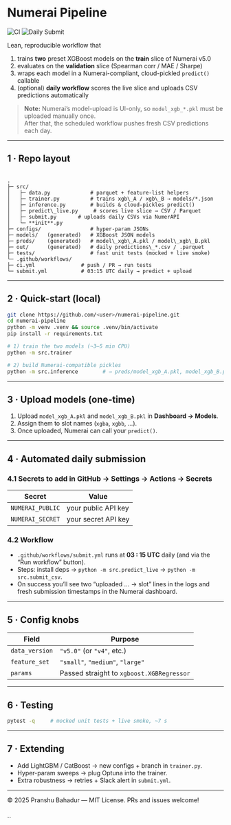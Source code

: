 # Numerai Pipeline

![CI](https://github.com/Pranshu-Bahadur/numerai-pipeline/actions/workflows/ci.yml/badge.svg)
![Daily Submit](https://github.com/Pranshu-Bahadur/numerai-pipeline/actions/workflows/submit.yml/badge.svg)

Lean, reproducible workflow that

1. trains **two** preset XGBoost models on the **train** slice of Numerai v5.0  
2. evaluates on the **validation** slice (Spearman corr / MAE / Sharpe)  
3. wraps each model in a Numerai-compliant, cloud-pickled `predict()` callable  
4. (optional) **daily workflow** scores the live slice and uploads CSV predictions automatically

> **Note:** Numerai’s model-upload is UI-only, so `model_xgb_*.pkl`
> must be uploaded manually once.  
> After that, the scheduled workflow pushes fresh CSV predictions each day.

---

## 1 · Repo layout

```

.
├─ src/
│   ├─ data.py             # parquet + feature-list helpers
│   ├─ trainer.py          # trains xgb\_A / xgb\_B → models/*.json
│   ├─ inference.py        # builds & cloud-pickles predict()
│   ├─ predict\_live.py     # scores live slice → CSV / Parquet
│   ├─ submit.py       # uploads daily CSVs via NumerAPI
│   └─ **init**.py
├─ configs/                # hyper-param JSONs
├─ models/   (generated)   # XGBoost JSON models
├─ preds/    (generated)   # model\_xgb\_A.pkl / model\_xgb\_B.pkl
├─ out/      (generated)   # daily predictions\_*.csv / .parquet
├─ tests/                  # fast unit tests (mocked + live smoke)
└─ .github/workflows/
├─ ci.yml               # push / PR → run tests
└─ submit.yml           # 03:15 UTC daily → predict + upload

````

---

## 2 · Quick-start (local)

```bash
git clone https://github.com/<user>/numerai-pipeline.git
cd numerai-pipeline
python -m venv .venv && source .venv/bin/activate
pip install -r requirements.txt

# 1) train the two models (~3–5 min CPU)
python -m src.trainer

# 2) build Numerai-compatible pickles
python -m src.inference        # → preds/model_xgb_A.pkl, model_xgb_B.pkl
````

---

## 3 · Upload models (one-time)

1. Upload `model_xgb_A.pkl` and `model_xgb_B.pkl` in **Dashboard → Models**.
2. Assign them to slot names (`xgba`, `xgbb`, …).
3. Once uploaded, Numerai can call your `predict()`.

---

## 4 · Automated daily submission

### 4.1 Secrets to add in GitHub → Settings → Actions → Secrets

| Secret           | Value                                    |
| ---------------- | ---------------------------------------- |
| `NUMERAI_PUBLIC` | your public API key                      |
| `NUMERAI_SECRET` | your secret API key                      |

### 4.2 Workflow

* `.github/workflows/submit.yml` runs at **03 : 15 UTC** daily (and via the “Run workflow” button).
* Steps: install deps → `python -m src.predict_live` → `python -m src.submit_csv`.
* On success you’ll see two “uploaded … → slot” lines in the logs and fresh submission timestamps in the Numerai dashboard.

---

## 5 · Config knobs

| Field          | Purpose                                   |
| -------------- | ----------------------------------------- |
| `data_version` | `"v5.0"` (or `"v4"`, etc.)                |
| `feature_set`  | `"small"`, `"medium"`, `"large"`          |
| `params`       | Passed straight to `xgboost.XGBRegressor` |

---

## 6 · Testing

```bash
pytest -q     # mocked unit tests + live smoke, ~7 s
```

---

## 7 · Extending

* Add LightGBM / CatBoost → new configs + branch in `trainer.py`.
* Hyper-param sweeps → plug Optuna into the trainer.
* Extra robustness → retries + Slack alert in `submit.yml`.

---

© 2025 Pranshu Bahadur — MIT License. PRs and issues welcome!

```
```
``

